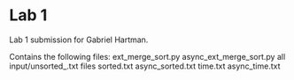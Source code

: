 # Lab 1

Lab 1 submission for Gabriel Hartman.

Contains the following files:
ext_merge_sort.py
async_ext_merge_sort.py
all input/unsorted_.txt files
sorted.txt
async_sorted.txt
time.txt
async_time.txt
